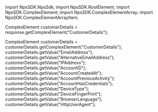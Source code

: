 import NpsSDK.NpsSdk;
import NpsSDK.RootElement;
import NpsSDK.ComplexElement;
import NpsSDK.ComplexElementArray;
import NpsSDK.ComplexElementArrayItem;

ComplexElement customerDetails = response.getComplexElement("CustomerDetails");


ComplexElement customerDetails = customerDetails.getComplexElement("CustomerDetails");
customerDetails.getValue("EmailAddress");
customerDetails.getValue("AlternativeEmailAddress");
customerDetails.getValue("IPAddress");
customerDetails.getValue("AccountID");
customerDetails.getValue("AccountCreatedAt");
customerDetails.getValue("AccountPreviousActivity");
customerDetails.getValue("AccountHasCredentials");
customerDetails.getValue("DeviceType");
customerDetails.getValue("DeviceFingerPrint");
customerDetails.getValue("BrowserLanguage");
customerDetails.getValue("HttpUserAgent");

